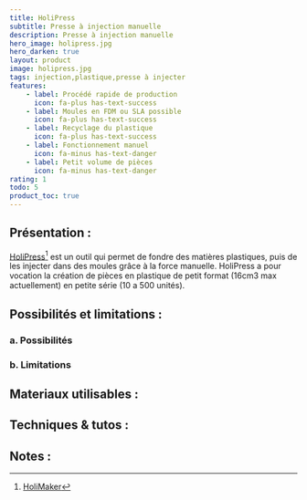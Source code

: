```yaml
---
title: HoliPress
subtitle: Presse à injection manuelle
description: Presse à injection manuelle
hero_image: holipress.jpg
hero_darken: true
layout: product
image: holipress.jpg
tags: injection,plastique,presse à injecter
features:
    - label: Procédé rapide de production
      icon: fa-plus has-text-success
    - label: Moules en FDM ou SLA possible
      icon: fa-plus has-text-success
    - label: Recyclage du plastique
      icon: fa-plus has-text-success
    - label: Fonctionnement manuel
      icon: fa-minus has-text-danger
    - label: Petit volume de pièces 
      icon: fa-minus has-text-danger
rating: 1
todo: 5
product_toc: true
---
```

## Présentation :

[HoliPress](https://holimaker.fr/)[^1] est un outil qui permet de fondre des matières plastiques, puis de les injecter dans des moules grâce à la force manuelle. HoliPress a pour vocation la création de pièces en plastique de petit format (16cm3 max actuellement) en petite série (10 a 500 unités).


## Possibilités et limitations :

### a. Possibilités

### b. Limitations

## Materiaux utilisables :

## Techniques & tutos :


## Notes :

[^1]: [HoliMaker](https://holimaker.fr/)
